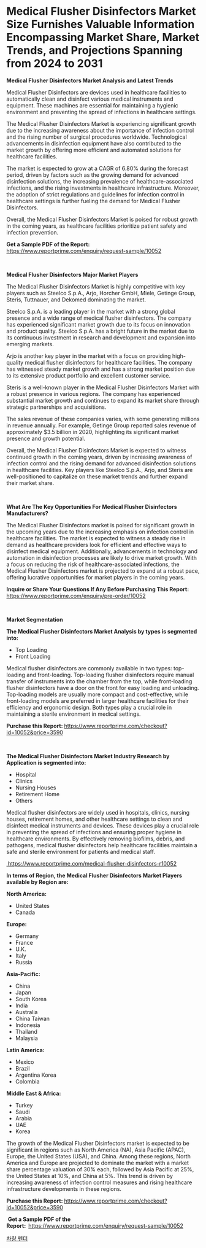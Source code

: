 <p><h1>Medical Flusher Disinfectors Market Size Furnishes Valuable Information Encompassing Market Share, Market Trends, and Projections Spanning from 2024 to 2031</h1></p><p><strong>Medical Flusher Disinfectors Market Analysis and Latest Trends</strong></p>
<p><p>Medical Flusher Disinfectors are devices used in healthcare facilities to automatically clean and disinfect various medical instruments and equipment. These machines are essential for maintaining a hygienic environment and preventing the spread of infections in healthcare settings.</p><p>The Medical Flusher Disinfectors Market is experiencing significant growth due to the increasing awareness about the importance of infection control and the rising number of surgical procedures worldwide. Technological advancements in disinfection equipment have also contributed to the market growth by offering more efficient and automated solutions for healthcare facilities.</p><p>The market is expected to grow at a CAGR of 6.80% during the forecast period, driven by factors such as the growing demand for advanced disinfection solutions, the increasing prevalence of healthcare-associated infections, and the rising investments in healthcare infrastructure. Moreover, the adoption of strict regulations and guidelines for infection control in healthcare settings is further fueling the demand for Medical Flusher Disinfectors.</p><p>Overall, the Medical Flusher Disinfectors Market is poised for robust growth in the coming years, as healthcare facilities prioritize patient safety and infection prevention.</p></p>
<p><strong>Get a Sample PDF of the Report:&nbsp;</strong> <a href="https://www.reportprime.com/enquiry/request-sample/10052">https://www.reportprime.com/enquiry/request-sample/10052</a></p>
<p>&nbsp;</p>
<p><strong>Medical Flusher Disinfectors Major Market Players</strong></p>
<p><p>The Medical Flusher Disinfectors Market is highly competitive with key players such as Steelco S.p.A., Arjo, Horcher GmbH, Miele, Getinge Group, Steris, Tuttnauer, and Dekomed dominating the market. </p><p>Steelco S.p.A. is a leading player in the market with a strong global presence and a wide range of medical flusher disinfectors. The company has experienced significant market growth due to its focus on innovation and product quality. Steelco S.p.A. has a bright future in the market due to its continuous investment in research and development and expansion into emerging markets.</p><p>Arjo is another key player in the market with a focus on providing high-quality medical flusher disinfectors for healthcare facilities. The company has witnessed steady market growth and has a strong market position due to its extensive product portfolio and excellent customer service.</p><p>Steris is a well-known player in the Medical Flusher Disinfectors Market with a robust presence in various regions. The company has experienced substantial market growth and continues to expand its market share through strategic partnerships and acquisitions.</p><p>The sales revenue of these companies varies, with some generating millions in revenue annually. For example, Getinge Group reported sales revenue of approximately $3.5 billion in 2020, highlighting its significant market presence and growth potential.</p><p>Overall, the Medical Flusher Disinfectors Market is expected to witness continued growth in the coming years, driven by increasing awareness of infection control and the rising demand for advanced disinfection solutions in healthcare facilities. Key players like Steelco S.p.A., Arjo, and Steris are well-positioned to capitalize on these market trends and further expand their market share.</p></p>
<p>&nbsp;</p>
<p><strong>What Are The Key Opportunities For Medical Flusher Disinfectors Manufacturers?</strong></p>
<p><p>The Medical Flusher Disinfectors market is poised for significant growth in the upcoming years due to the increasing emphasis on infection control in healthcare facilities. The market is expected to witness a steady rise in demand as healthcare providers look for efficient and effective ways to disinfect medical equipment. Additionally, advancements in technology and automation in disinfection processes are likely to drive market growth. With a focus on reducing the risk of healthcare-associated infections, the Medical Flusher Disinfectors market is projected to expand at a robust pace, offering lucrative opportunities for market players in the coming years.</p></p>
<p><strong>Inquire or Share Your Questions If Any Before Purchasing This Report:</strong> <a href="https://www.reportprime.com/enquiry/pre-order/10052">https://www.reportprime.com/enquiry/pre-order/10052</a></p>
<p>&nbsp;</p>
<p><strong>Market Segmentation</strong></p>
<p><strong>The Medical Flusher Disinfectors Market Analysis by types is segmented into:</strong></p>
<p><ul><li>Top Loading</li><li>Front Loading</li></ul></p>
<p><p>Medical flusher disinfectors are commonly available in two types: top-loading and front-loading. Top-loading flusher disinfectors require manual transfer of instruments into the chamber from the top, while front-loading flusher disinfectors have a door on the front for easy loading and unloading. Top-loading models are usually more compact and cost-effective, while front-loading models are preferred in larger healthcare facilities for their efficiency and ergonomic design. Both types play a crucial role in maintaining a sterile environment in medical settings.</p></p>
<p><strong>Purchase this Report:&nbsp;</strong><a href="https://www.reportprime.com/checkout?id=10052&price=3590">https://www.reportprime.com/checkout?id=10052&price=3590</a></p>
<p>&nbsp;</p>
<p><strong>The Medical Flusher Disinfectors Market Industry Research by Application is segmented into:</strong></p>
<p><ul><li>Hospital</li><li>Clinics</li><li>Nursing Houses</li><li>Retirement Home</li><li>Others</li></ul></p>
<p><p>Medical flusher disinfectors are widely used in hospitals, clinics, nursing houses, retirement homes, and other healthcare settings to clean and disinfect medical instruments and devices. These devices play a crucial role in preventing the spread of infections and ensuring proper hygiene in healthcare environments. By effectively removing biofilms, debris, and pathogens, medical flusher disinfectors help healthcare facilities maintain a safe and sterile environment for patients and medical staff.</p></p>
<p><a href="https://www.reportprime.com/medical-flusher-disinfectors-r10052">&nbsp;https://www.reportprime.com/medical-flusher-disinfectors-r10052</a></p>
<p><strong>In terms of Region, the Medical Flusher Disinfectors Market Players available by Region are:</strong></p>
<p>
    <p> <strong> North America: </strong>
        <ul>
            <li>United States</li>
            <li>Canada</li>
        </ul>
        </p> 
    <p> <strong> Europe: </strong>
        <ul>
            <li>Germany</li>
            <li>France</li>
            <li>U.K.</li>
            <li>Italy</li>
            <li>Russia</li>
        </ul>
        </p> 
    <p> <strong> Asia-Pacific: </strong>
        <ul>
            <li>China</li>
            <li>Japan</li>
            <li>South Korea</li>
            <li>India</li>
            <li>Australia</li>
            <li>China Taiwan</li>
            <li>Indonesia</li>
            <li>Thailand</li>
            <li>Malaysia</li>
        </ul>
        </p> 
    <p> <strong> Latin America: </strong>
        <ul>
            <li>Mexico</li>
            <li>Brazil</li>
            <li>Argentina Korea</li>
            <li>Colombia</li>
        </ul>
        </p> 
    <p> <strong> Middle East & Africa: </strong>
        <ul>
            <li>Turkey</li>
            <li>Saudi</li>
            <li>Arabia</li>
            <li>UAE</li>
            <li>Korea</li>
        </ul>
    </p>
    </p>
<p><p>The growth of the Medical Flusher Disinfectors market is expected to be significant in regions such as North America (NA), Asia Pacific (APAC), Europe, the United States (USA), and China. Among these regions, North America and Europe are projected to dominate the market with a market share percentage valuation of 30% each, followed by Asia Pacific at 25%, the United States at 10%, and China at 5%. This trend is driven by increasing awareness of infection control measures and rising healthcare infrastructure developments in these regions.</p></p>
<p><strong>Purchase this Report: </strong><a href="https://www.reportprime.com/checkout?id=10052&price=3590">https://www.reportprime.com/checkout?id=10052&price=3590</a></p>
<p>&nbsp;<strong>Get a Sample PDF of the Report:&nbsp;&nbsp;</strong><a href="https://www.reportprime.com/enquiry/request-sample/10052">https://www.reportprime.com/enquiry/request-sample/10052</a></p>
<p><strong></strong></p>
<p><p><a href="https://medium.com/@matthiasdkins856/%EC%B0%A8%EB%9F%89-%ED%8E%9C%EB%8D%94-%EC%8B%9C%EC%9E%A5-%EA%B7%9C%EB%AA%A8%EB%8A%94-%EC%A0%84-%EC%84%B8%EA%B3%84-%EC%82%B0%EC%97%85%EC%97%90%EC%84%9C-%EC%B5%9C%EC%A0%81%EC%9D%98-%EB%A7%88%EC%BC%80%ED%8C%85-%EC%B1%84%EB%84%90%EC%9D%84-%EB%B3%B4%EC%97%AC%EC%A4%8D%EB%8B%88%EB%8B%A4-ac4941239436">차량 펜더</a></p></p>
